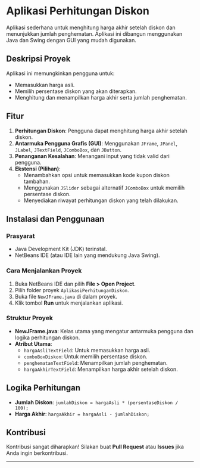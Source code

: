 # Aplikasi Perhitungan Diskon

Aplikasi sederhana untuk menghitung harga akhir setelah diskon dan menunjukkan jumlah penghematan. Aplikasi ini dibangun menggunakan Java dan Swing dengan GUI yang mudah digunakan.

## Deskripsi Proyek
Aplikasi ini memungkinkan pengguna untuk:
- Memasukkan harga asli.
- Memilih persentase diskon yang akan diterapkan.
- Menghitung dan menampilkan harga akhir serta jumlah penghematan.

## Fitur
1. **Perhitungan Diskon**: Pengguna dapat menghitung harga akhir setelah diskon.
2. **Antarmuka Pengguna Grafis (GUI)**: Menggunakan `JFrame`, `JPanel`, `JLabel`, `JTextField`, `JComboBox`, dan `JButton`.
3. **Penanganan Kesalahan**: Menangani input yang tidak valid dari pengguna.
4. **Ekstensi (Pilihan)**: 
   - Menambahkan opsi untuk memasukkan kode kupon diskon tambahan.
   - Menggunakan `JSlider` sebagai alternatif `JComboBox` untuk memilih persentase diskon.
   - Menyediakan riwayat perhitungan diskon yang telah dilakukan.

## Instalasi dan Penggunaan
### Prasyarat
- Java Development Kit (JDK) terinstal.
- NetBeans IDE (atau IDE lain yang mendukung Java Swing).

### Cara Menjalankan Proyek
1. Buka NetBeans IDE dan pilih **File > Open Project**.
2. Pilih folder proyek `AplikasiPerhitunganDiskon`.
3. Buka file `NewJFrame.java` di dalam proyek.
4. Klik tombol **Run** untuk menjalankan aplikasi.

### Struktur Proyek
- **NewJFrame.java**: Kelas utama yang mengatur antarmuka pengguna dan logika perhitungan diskon.
- **Atribut Utama**:
  - `hargaAsliTextField`: Untuk memasukkan harga asli.
  - `comboBoxDiskon`: Untuk memilih persentase diskon.
  - `penghematanTextField`: Menampilkan jumlah penghematan.
  - `hargaAkhirTextField`: Menampilkan harga akhir setelah diskon.

## Logika Perhitungan
- **Jumlah Diskon**: `jumlahDiskon = hargaAsli * (persentaseDiskon / 100);`
- **Harga Akhir**: `hargaAkhir = hargaAsli - jumlahDiskon;`

## Kontribusi
Kontribusi sangat diharapkan! Silakan buat **Pull Request** atau **Issues** jika Anda ingin berkontribusi.

---
